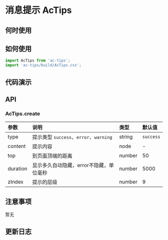 # 消息提示 AcTips


## 何时使用


## 如何使用

```js
import AcTips from 'ac-tips';
import 'ac-tips/build/AcTips.css';

```

## 代码演示

## API

### AcTips.create

|参数|说明|类型|默认值|
|:---|:-----|:----|:------|
|type|提示类型 `success`、`error`、`warning`|string|`success`|
|content|提示内容|node|-|
|top|到页面顶端的距离|number|50|
|duration|显示多久自动隐藏，error不隐藏，单位毫秒|number|5000|
|zIndex|提示的层级|number|9|







 ## 注意事项

 暂无

 ## 更新日志